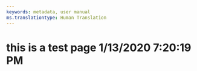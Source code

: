 ```yaml
---
keywords: metadata, user manual
ms.translationtype: Human Translation
---
```

# this is a test page 1/13/2020 7:20:19 PM